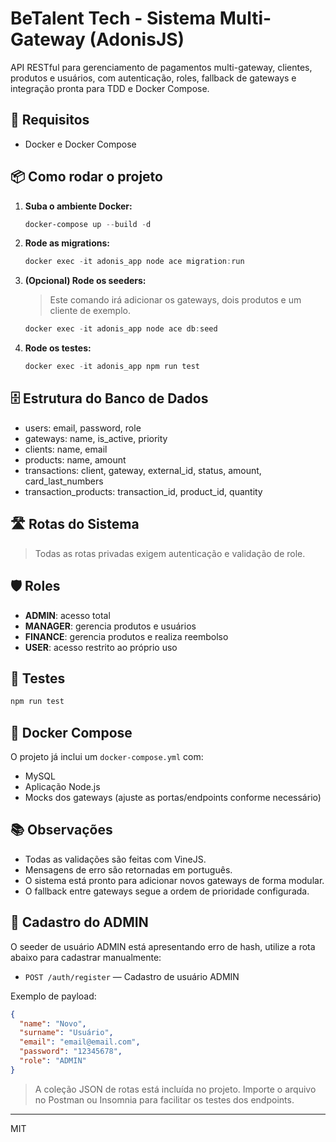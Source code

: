 
# BeTalent Tech - Sistema Multi-Gateway (AdonisJS)

API RESTful para gerenciamento de pagamentos multi-gateway, clientes, produtos e usuários, com autenticação, roles, fallback de gateways e integração pronta para TDD e Docker Compose.

## 🚀 Requisitos
- Docker e Docker Compose

## 📦 Como rodar o projeto



1. **Suba o ambiente Docker:**
   ```powershell
   docker-compose up --build -d
   ```

2. **Rode as migrations:**
   ```powershell
   docker exec -it adonis_app node ace migration:run
   ```

3. **(Opcional) Rode os seeders:**
   > Este comando irá adicionar os gateways, dois produtos e um cliente de exemplo.
   ```powershell
   docker exec -it adonis_app node ace db:seed
   ```
4. **Rode os testes:**
   ```powershell
   docker exec -it adonis_app npm run test
   ```



## 🗄 Estrutura do Banco de Dados

- users: email, password, role
- gateways: name, is_active, priority
- clients: name, email
- products: name, amount
- transactions: client, gateway, external_id, status, amount, card_last_numbers
- transaction_products: transaction_id, product_id, quantity

## 🛣 Rotas do Sistema



> Todas as rotas privadas exigem autenticação e validação de role.

## 🛡️ Roles

- **ADMIN**: acesso total
- **MANAGER**: gerencia produtos e usuários
- **FINANCE**: gerencia produtos e realiza reembolso
- **USER**: acesso restrito ao próprio uso

## 🧪 Testes

```powershell
npm run test
```

## 🐳 Docker Compose

O projeto já inclui um `docker-compose.yml` com:
- MySQL
- Aplicação Node.js
- Mocks dos gateways (ajuste as portas/endpoints conforme necessário)


## 📚 Observações

- Todas as validações são feitas com VineJS.
- Mensagens de erro são retornadas em português.
- O sistema está pronto para adicionar novos gateways de forma modular.
- O fallback entre gateways segue a ordem de prioridade configurada.

## 📝 Cadastro do ADMIN

O seeder de usuário ADMIN está apresentando erro de hash, utilize a rota abaixo para cadastrar manualmente:

- `POST /auth/register` — Cadastro de usuário ADMIN

Exemplo de payload:
```json
{
  "name": "Novo",
  "surname": "Usuário",
  "email": "email@email.com",
  "password": "12345678",
  "role": "ADMIN"
}
```
> A coleção JSON de rotas está incluída no projeto. Importe o arquivo no Postman ou Insomnia para facilitar os testes dos endpoints.
---

MIT
